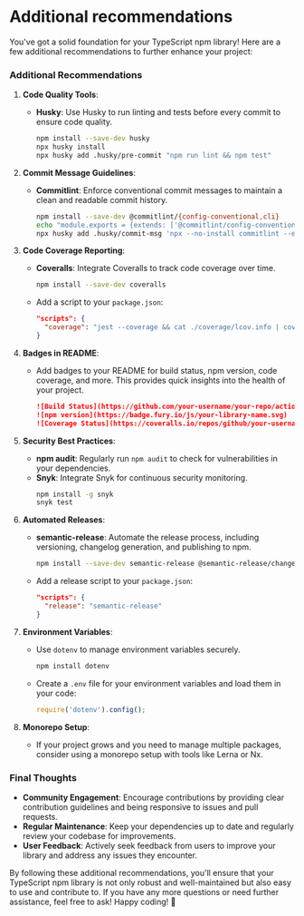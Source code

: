 # Additional recommendations
You've got a solid foundation for your TypeScript npm library! Here are a few additional recommendations to further enhance your project:

### Additional Recommendations

1. **Code Quality Tools**:
   - **Husky**: Use Husky to run linting and tests before every commit to ensure code quality.
     ```bash
     npm install --save-dev husky
     npx husky install
     npx husky add .husky/pre-commit "npm run lint && npm test"
     ```

2. **Commit Message Guidelines**:
   - **Commitlint**: Enforce conventional commit messages to maintain a clean and readable commit history.
     ```bash
     npm install --save-dev @commitlint/{config-conventional,cli}
     echo "module.exports = {extends: ['@commitlint/config-conventional']};" > commitlint.config.js
     npx husky add .husky/commit-msg 'npx --no-install commitlint --edit "$1"'
     ```

3. **Code Coverage Reporting**:
   - **Coveralls**: Integrate Coveralls to track code coverage over time.
     ```bash
     npm install --save-dev coveralls
     ```
   - Add a script to your `package.json`:
     ```json
     "scripts": {
       "coverage": "jest --coverage && cat ./coverage/lcov.info | coveralls"
     }
     ```

4. **Badges in README**:
   - Add badges to your README for build status, npm version, code coverage, and more. This provides quick insights into the health of your project.
     ```markdown
     ![Build Status](https://github.com/your-username/your-repo/actions/workflows/ci.yml/badge.svg)
     ![npm version](https://badge.fury.io/js/your-library-name.svg)
     ![Coverage Status](https://coveralls.io/repos/github/your-username/your-repo/badge.svg)
     ```

5. **Security Best Practices**:
   - **npm audit**: Regularly run `npm audit` to check for vulnerabilities in your dependencies.
   - **Snyk**: Integrate Snyk for continuous security monitoring.
     ```bash
     npm install -g snyk
     snyk test
     ```

6. **Automated Releases**:
   - **semantic-release**: Automate the release process, including versioning, changelog generation, and publishing to npm.
     ```bash
     npm install --save-dev semantic-release @semantic-release/changelog @semantic-release/git @semantic-release/npm
     ```
   - Add a release script to your `package.json`:
     ```json
     "scripts": {
       "release": "semantic-release"
     }
     ```

7. **Environment Variables**:
   - Use `dotenv` to manage environment variables securely.
     ```bash
     npm install dotenv
     ```
   - Create a `.env` file for your environment variables and load them in your code:
     ```javascript
     require('dotenv').config();
     ```

8. **Monorepo Setup**:
   - If your project grows and you need to manage multiple packages, consider using a monorepo setup with tools like Lerna or Nx.

### Final Thoughts

- **Community Engagement**: Encourage contributions by providing clear contribution guidelines and being responsive to issues and pull requests.
- **Regular Maintenance**: Keep your dependencies up to date and regularly review your codebase for improvements.
- **User Feedback**: Actively seek feedback from users to improve your library and address any issues they encounter.

By following these additional recommendations, you'll ensure that your TypeScript npm library is not only robust and well-maintained but also easy to use and contribute to. If you have any more questions or need further assistance, feel free to ask! Happy coding! 🚀